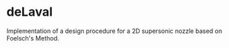 # deLaval
Implementation of a design procedure for a 2D supersonic nozzle based on Foelsch's Method.
